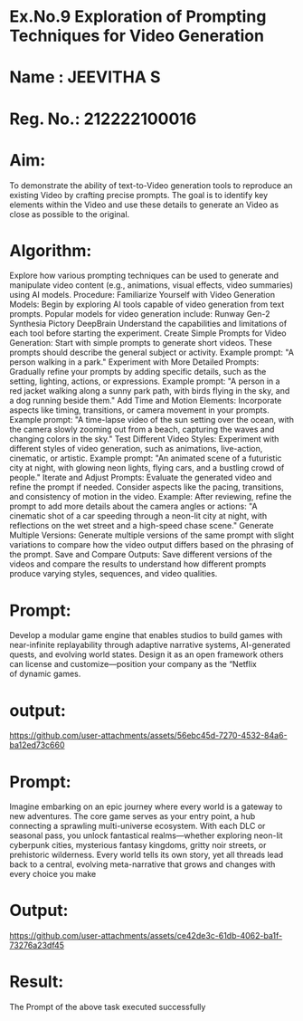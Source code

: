# Ex.No.9 Exploration of Prompting Techniques for Video Generation

# Name : JEEVITHA S
# Reg. No.: 212222100016

# Aim:
To demonstrate the ability of text-to-Video generation tools to reproduce an existing Video by crafting precise prompts. The goal is to identify key elements within the Video and use these details to generate an Video as close as possible to the original.

# Algorithm: 
Explore how various prompting techniques can be used to generate and manipulate video content (e.g., animations, visual effects, video summaries) using AI models. Procedure:
Familiarize Yourself with Video Generation Models:
Begin by exploring AI tools capable of video generation from text prompts. Popular models for video generation include:
Runway Gen-2
Synthesia
Pictory
DeepBrain
Understand the capabilities and limitations of each tool before starting the experiment.
Create Simple Prompts for Video Generation:
Start with simple prompts to generate short videos. These prompts should describe the general subject or activity.
Example prompt: "A person walking in a park."
Experiment with More Detailed Prompts:
Gradually refine your prompts by adding specific details, such as the setting, lighting, actions, or expressions.
Example prompt: "A person in a red jacket walking along a sunny park path, with birds flying in the sky, and a dog running beside them."
Add Time and Motion Elements:
Incorporate aspects like timing, transitions, or camera movement in your prompts.
Example prompt: "A time-lapse video of the sun setting over the ocean, with the camera slowly zooming out from a beach, capturing the waves and changing colors in the sky."
Test Different Video Styles:
Experiment with different styles of video generation, such as animations, live-action, cinematic, or artistic.
Example prompt: "An animated scene of a futuristic city at night, with glowing neon lights, flying cars, and a bustling crowd of people."
Iterate and Adjust Prompts:
Evaluate the generated video and refine the prompt if needed. Consider aspects like the pacing, transitions, and consistency of motion in the video.
Example: After reviewing, refine the prompt to add more details about the camera angles or actions: "A cinematic shot of a car speeding through a neon-lit city at night, with reflections on the wet street and a high-speed chase scene."
Generate Multiple Versions:
Generate multiple versions of the same prompt with slight variations to compare how the video output differs based on the phrasing of the prompt.
Save and Compare Outputs:
Save different versions of the videos and compare the results to understand how different prompts produce varying styles, sequences, and video qualities.
# Prompt:
Develop a modular game engine that enables studios to build games with near-infinite replayability through adaptive narrative systems, AI-generated quests, and evolving world states. Design it as an open framework others can license and customize—position your company as the “Netflix of dynamic games.
# output:
https://github.com/user-attachments/assets/56ebc45d-7270-4532-84a6-ba12ed73c660
# Prompt:
Imagine embarking on an epic journey where every world is a gateway to new adventures. The core game serves as your entry point, a hub connecting a sprawling multi-universe ecosystem. With each DLC or seasonal pass, you unlock fantastical realms—whether exploring neon-lit cyberpunk cities, mysterious fantasy kingdoms, gritty noir streets, or prehistoric wilderness. Every world tells its own story, yet all threads lead back to a central, evolving meta-narrative that grows and changes with every choice you make
# Output:
https://github.com/user-attachments/assets/ce42de3c-61db-4062-ba1f-73276a23df45

# Result: 
The Prompt of the above task executed successfully



